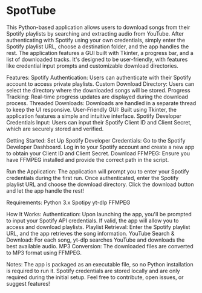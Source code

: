 # SpotTube
This Python-based application allows users to download songs from their Spotify playlists by searching and extracting audio from YouTube. After authenticating with Spotify using your own credentials, simply enter the Spotify playlist URL, choose a destination folder, and the app handles the rest. The application features a GUI built with Tkinter, a progress bar, and a list of downloaded tracks. It's designed to be user-friendly, with features like credential input prompts and customizable download directories.

Features:
Spotify Authentication: Users can authenticate with their Spotify account to access private playlists.
Custom Download Directory: Users can select the directory where the downloaded songs will be stored.
Progress Tracking: Real-time progress updates are displayed during the download process.
Threaded Downloads: Downloads are handled in a separate thread to keep the UI responsive.
User-Friendly GUI: Built using Tkinter, the application features a simple and intuitive interface.
Spotify Developer Credentials Input: Users can input their Spotify Client ID and Client Secret, which are securely stored and verified.

Getting Started:
Set Up Spotify Developer Credentials:
Go to the Spotify Developer Dashboard.
Log in to your Spotify account and create a new app to obtain your Client ID and Client Secret.
Download FFMPEG: Ensure you have FFMPEG installed and provide the correct path in the script.

Run the Application:
The application will prompt you to enter your Spotify credentials during the first run.
Once authenticated, enter the Spotify playlist URL and choose the download directory.
Click the download button and let the app handle the rest!

Requirements:
Python 3.x
Spotipy
yt-dlp
FFMPEG

How It Works:
Authentication: Upon launching the app, you'll be prompted to input your Spotify API credentials. If valid, the app will allow you to access and download playlists.
Playlist Retrieval: Enter the Spotify playlist URL, and the app retrieves the song information.
YouTube Search & Download: For each song, yt-dlp searches YouTube and downloads the best available audio.
MP3 Conversion: The downloaded files are converted to MP3 format using FFMPEG.

Notes:
The app is packaged as an executable file, so no Python installation is required to run it.
Spotify credentials are stored locally and are only required during the initial setup.
Feel free to contribute, open issues, or suggest features!
